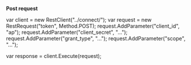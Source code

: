 **Post request**

var client = new RestClient("../connect/");
var request = new RestRequest("token", Method.POST);
request.AddParameter("client_id", "ap");
request.AddParameter("client_secret", "...");
request.AddParameter("grant_type", "...");
request.AddParameter("scope", "...");

var response = client.Execute(request);
